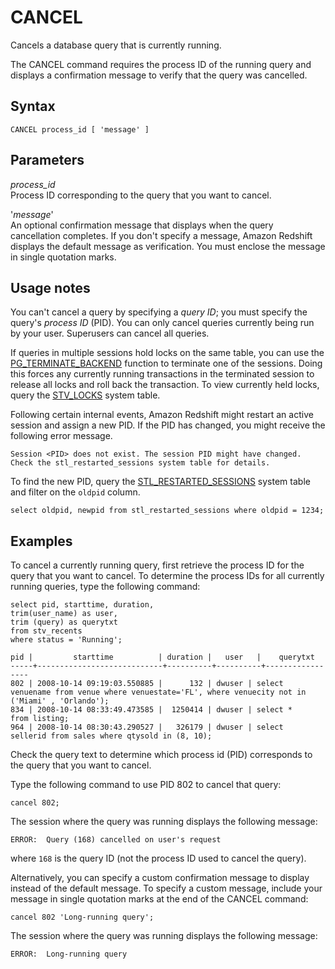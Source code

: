 # CANCEL<a name="r_CANCEL"></a>

Cancels a database query that is currently running\.

The CANCEL command requires the process ID of the running query and displays a confirmation message to verify that the query was cancelled\.

## Syntax<a name="r_CANCEL-synopsis"></a>

```
CANCEL process_id [ 'message' ]
```

## Parameters<a name="r_CANCEL-parameters"></a>

 *process\_id*   
Process ID corresponding to the query that you want to cancel\.

'*message*'   
An optional confirmation message that displays when the query cancellation completes\. If you don't specify a message, Amazon Redshift displays the default message as verification\. You must enclose the message in single quotation marks\.

## Usage notes<a name="r_CANCEL-usage-notes"></a>

You can't cancel a query by specifying a *query ID*; you must specify the query's *process ID* \(PID\)\. You can only cancel queries currently being run by your user\. Superusers can cancel all queries\.

If queries in multiple sessions hold locks on the same table, you can use the [PG\_TERMINATE\_BACKEND](PG_TERMINATE_BACKEND.md) function to terminate one of the sessions\. Doing this forces any currently running transactions in the terminated session to release all locks and roll back the transaction\. To view currently held locks, query the [STV\_LOCKS](r_STV_LOCKS.md) system table\. 

Following certain internal events, Amazon Redshift might restart an active session and assign a new PID\. If the PID has changed, you might receive the following error message\.

```
Session <PID> does not exist. The session PID might have changed. Check the stl_restarted_sessions system table for details.
```

To find the new PID, query the [STL\_RESTARTED\_SESSIONS](r_STL_RESTARTED_SESSIONS.md) system table and filter on the `oldpid` column\.

```
select oldpid, newpid from stl_restarted_sessions where oldpid = 1234;
```

## Examples<a name="r_CANCEL-examples"></a>

To cancel a currently running query, first retrieve the process ID for the query that you want to cancel\. To determine the process IDs for all currently running queries, type the following command: 

```
select pid, starttime, duration,
trim(user_name) as user,
trim (query) as querytxt
from stv_recents
where status = 'Running';

pid |         starttime          | duration |   user   |    querytxt
-----+----------------------------+----------+----------+-----------------
802 | 2008-10-14 09:19:03.550885 |      132 | dwuser | select
venuename from venue where venuestate='FL', where venuecity not in
('Miami' , 'Orlando');
834 | 2008-10-14 08:33:49.473585 |  1250414 | dwuser | select *
from listing;
964 | 2008-10-14 08:30:43.290527 |   326179 | dwuser | select
sellerid from sales where qtysold in (8, 10);
```

Check the query text to determine which process id \(PID\) corresponds to the query that you want to cancel\.

Type the following command to use PID 802 to cancel that query: 

```
cancel 802;
```

The session where the query was running displays the following message: 

```
ERROR:  Query (168) cancelled on user's request
```

where `168` is the query ID \(not the process ID used to cancel the query\)\.

Alternatively, you can specify a custom confirmation message to display instead of the default message\. To specify a custom message, include your message in single quotation marks at the end of the CANCEL command: 

```
cancel 802 'Long-running query';
```

The session where the query was running displays the following message: 

```
ERROR:  Long-running query
```